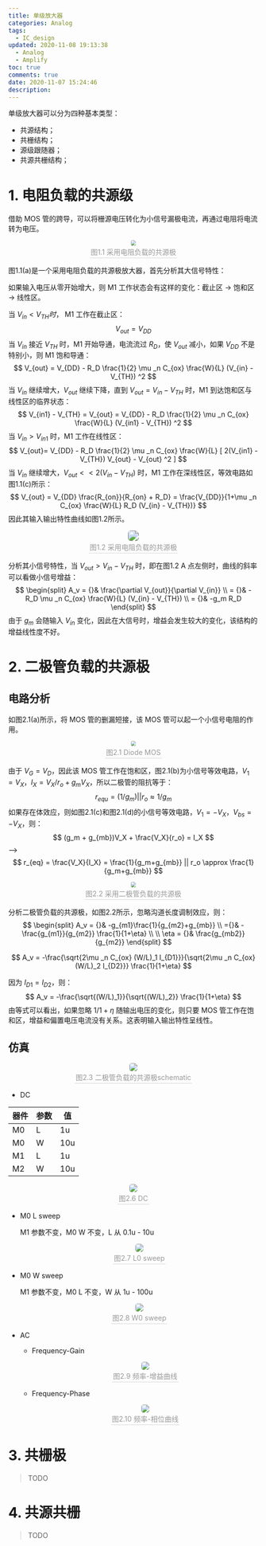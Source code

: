 ```yaml
---
title: 单级放大器
categories: Analog
tags:
  - IC_design
updated: 2020-11-08 19:13:38
  - Analog
  - Amplify
toc: true
comments: true
date: 2020-11-07 15:24:46
description:
---
```



单级放大器可以分为四种基本类型：

- 共源结构；
- 共栅结构；
- 源级跟随器；
- 共源共栅结构；

<!--more-->

# 1. 电阻负载的共源级

借助 MOS 管的跨导，可以将栅源电压转化为小信号漏极电流，再通过电阻将电流转为电压。

<center>
    <img style="zoom:67%; border-radius: 0.3125em; margin: auto;" 
    src="https://pic.zhouyuqian.com/img/20210727194850.svg">
    <br>
    <div style="color:orange; border-bottom: 1px solid #d9d9d9;
    display: inline-block;
    color: #999;
    padding: 2px;">图1.1 采用电阻负载的共源极</div>
</center>


图1.1(a)是一个采用电阻负载的共源极放大器，首先分析其大信号特性：

如果输入电压从零开始增大，则 M1 工作状态会有这样的变化：截止区 -> 饱和区 -> 线性区。

当 $V_{in} < V_{TH} 时，$ M1 工作在截止区：
$$
V_{out} = V_{DD}
$$
当 $V_{in}$ 接近 $V_{TH}$ 时，M1 开始导通，电流流过 $R_D$，使 $V_{out}$ 减小，如果 $V_{DD}$ 不是特别小，则 M1 饱和导通：
$$
V_{out} = V_{DD} - R_D \frac{1}{2} \mu _n C_{ox} \frac{W}{L} (V_{in} - V_{TH}) ^2
$$
当 $V_{in}$ 继续增大，$V_{out}$ 继续下降，直到 $V_{out} = V_{in} - V_{TH}$ 时，M1 到达饱和区与线性区的临界状态：
$$
V_{in1} - V_{TH} = V_{out} = V_{DD} - R_D \frac{1}{2} \mu _n C_{ox} \frac{W}{L} (V_{in1} - V_{TH}) ^2
$$
当 $V_{in} > V_{in1}$ 时，M1 工作在线性区：
$$
V_{out}= V_{DD} - R_D \frac{1}{2} \mu _n C_{ox} \frac{W}{L} [ 2(V_{in1} - V_{TH}) V_{out} - V_{out} ^2 ]
$$
当 $V_{in}$ 继续增大，$V_{out} << 2(V_{in} - V_{TH})$ 时，M1 工作在深线性区，等效电路如图1.1(c)所示：
$$
V_{out} = V_{DD} \frac{R_{on}}{R_{on} + R_D} = \frac{V_{DD}}{1+\mu _n C_{ox} \frac{W}{L} R_D (V_{in} - V_{TH})}
$$
因此其输入输出特性曲线如图1.2所示。

<center>
    <img style="zoom:133%; border-radius: 0.3125em; margin: auto;" 
    src="https://pic.zhouyuqian.com/img/20210727194906.svg">
    <br>
    <div style="color:orange; border-bottom: 1px solid #d9d9d9;
    display: inline-block;
    color: #999;
    padding: 2px;">图1.2 采用电阻负载的共源极</div>
</center>


分析其小信号特性，当 $V_{out} > V_{in} - V_{TH}$ 时，即在图1.2 A 点左侧时，曲线的斜率可以看做小信号增益：
$$
\begin{split}
A_v = {}& \frac{\partial V_{out}}{\partial V_{in}} \\
= {}& - R_D \mu _n C_{ox} \frac{W}{L} (V_{in} - V_{TH}) \\
= {}& -g_m R_D
\end{split}
$$
由于 $g_m$ 会随输入 $V_{in}$ 变化，因此在大信号时，增益会发生较大的变化，该结构的增益线性度不好。

# 2. 二极管负载的共源极

## 电路分析

如图2.1(a)所示，将 MOS 管的删漏短接，该 MOS 管可以起一个小信号电阻的作用。

<center>
    <img style="zoom:67%; border-radius: 0.3125em; margin: auto;" 
    src="https://pic.zhouyuqian.com/img/20210727194925.svg">
    <br>
    <div style="color:orange; border-bottom: 1px solid #d9d9d9;
    display: inline-block;
    color: #999;
    padding: 2px;">图2.1 Diode MOS</div>
</center>


由于 $V_G = V_D$，因此该 MOS 管工作在饱和区，图2.1(b)为小信号等效电路，$V_1 = V_X$，$I_X = V_X/r_o + g_m V_X$，所以二极管的阻抗等于：
$$
r_{equ} = (1/g_m) || r_o \approx 1/g_m
$$
如果存在体效应，则如图2.1(c)和图2.1(d)的小信号等效电路，$V_1 = -V_X$，$V_{bs} = -V_X$，则：
$$
(g_m + g_{mb})V_X + \frac{V_X}{r_o} = I_X
$$
—>
$$
r_{eq} = \frac{V_X}{I_X} = \frac{1}{g_m+g_{mb}} || r_o \approx \frac{1}{g_m+g_{mb}}
$$

<center>
    <img style="zoom:67%; border-radius: 0.3125em; margin: auto;" 
    src="https://pic.zhouyuqian.com/img/20210727194943.svg">
    <br>
    <div style="color:orange; border-bottom: 1px solid #d9d9d9;
    display: inline-block;
    color: #999;
    padding: 2px;">图2.2 采用二极管负载的共源极</div>
</center>


分析二极管负载的共源极，如图2.2所示，忽略沟道长度调制效应，则：
$$
\begin{split}
A_v = {}& -g_{m1}\frac{1}{g_{m2}+g_{mb}} \\
={}& -\frac{g_{m1}}{g_{m2}} \frac{1}{1+\eta} \\
\\
\eta = {}& \frac{g_{mb2}}{g_{m2}}
\end{split}
$$

$$
A_v = -\frac{\sqrt{2\mu _n C_{ox} (W/L)_1 I_{D1}}}{\sqrt{2\mu _n C_{ox} (W/L)_2 I_{D2}}} \frac{1}{1+\eta}
$$

因为 $I_{D1} = I_{D2}$，则：
$$
A_v = -\frac{\sqrt{(W/L)_1}}{\sqrt{(W/L)_2}} \frac{1}{1+\eta}
$$
由等式可以看出，如果忽略 $1/{1+\eta}$ 随输出电压的变化，则只要 MOS 管工作在饱和区，增益和偏置电压电流没有关系。这表明输入输出特性呈线性。

## 仿真

<center>
    <img style="zoom:100%; border-radius: 0.3125em; margin: auto;" 
    src="https://pic.zhouyuqian.com/img/20210727195002.png">
    <br>
    <div style="color:orange; border-bottom: 1px solid #d9d9d9;
    display: inline-block;
    color: #999;
    padding: 2px;">图2.3 二极管负载的共源极schematic</div>
</center>


- DC


| 器件   | 参数    | 值   |
| ---- | ---- | ---- |
| M0   | L    | 1u   |
| M0   | W    | 10u  |
| M1   | L    | 1u   |
| M2   | W    | 10u  |

  <center>
      <img style="zoom:100%; border-radius: 0.3125em; margin: auto;" 
      src="https://pic.zhouyuqian.com/img/20210727195016.jpg">
      <br>
      <div style="color:orange; border-bottom: 1px solid #d9d9d9;
      display: inline-block;
      color: #999;
      padding: 2px;">图2.6 DC</div>
  </center>


- M0 L sweep

  M1 参数不变，M0 W 不变，L 从 0.1u - 10u

  <center>
      <img style="zoom:100%; border-radius: 0.3125em; margin: auto;" 
      src="https://pic.zhouyuqian.com/img/20210727195029.jpg">
      <br>
      <div style="color:orange; border-bottom: 1px solid #d9d9d9;
      display: inline-block;
      color: #999;
      padding: 2px;">图2.7 L0 sweep</div>
  </center>

- M0 W sweep

  M1 参数不变，M0 L 不变，W 从 1u - 100u

  <center>
      <img style="zoom:100%; border-radius: 0.3125em; margin: auto;" 
      src="https://pic.zhouyuqian.com/img/20210727195039.jpg">
      <br>
      <div style="color:orange; border-bottom: 1px solid #d9d9d9;
      display: inline-block;
      color: #999;
      padding: 2px;">图2.8 W0 sweep</div>
  </center>

- AC

  - Frequency-Gain

    <center>
        <img style="zoom:100%; border-radius: 0.3125em; margin: auto;" 
        src="https://pic.zhouyuqian.com/img/20210727195100.jpg">
        <br>
        <div style="color:orange; border-bottom: 1px solid #d9d9d9;
        display: inline-block;
        color: #999;
        padding: 2px;">图2.9 频率-增益曲线</div>
    </center>

  - Frequency-Phase

    <center>
        <img style="zoom:100%; border-radius: 0.3125em; margin: auto;" 
        src="https://pic.zhouyuqian.com/img/20210727195114.jpg">
        <br>
        <div style="color:orange; border-bottom: 1px solid #d9d9d9;
        display: inline-block;
        color: #999;
        padding: 2px;">图2.10 频率-相位曲线</div>
    </center>

# 3. 共栅极

> TODO

# 4. 共源共栅

> TODO





